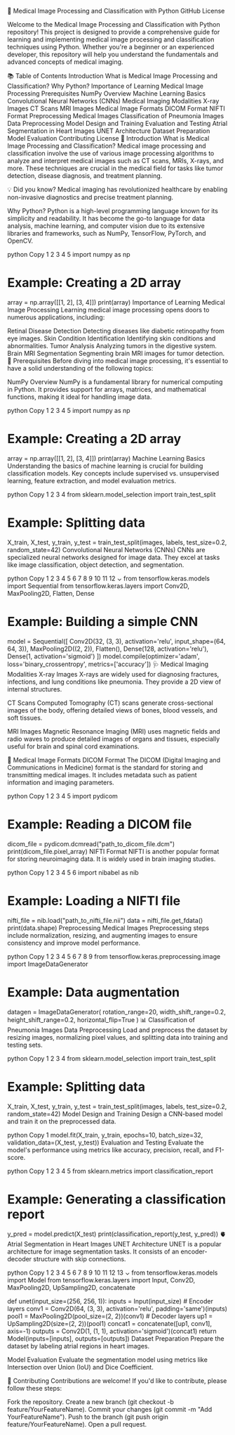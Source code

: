 
🧠 Medical Image Processing and Classification with Python
GitHub License

Welcome to the Medical Image Processing and Classification with Python repository! This project is designed to provide a comprehensive guide for learning and implementing medical image processing and classification techniques using Python. Whether you're a beginner or an experienced developer, this repository will help you understand the fundamentals and advanced concepts of medical imaging.

📚 Table of Contents
Introduction
What is Medical Image Processing and Classification?
Why Python?
Importance of Learning Medical Image Processing
Prerequisites
NumPy Overview
Machine Learning Basics
Convolutional Neural Networks (CNNs)
Medical Imaging Modalities
X-ray Images
CT Scans
MRI Images
Medical Image Formats
DICOM Format
NIFTI Format
Preprocessing Medical Images
Classification of Pneumonia Images
Data Preprocessing
Model Design and Training
Evaluation and Testing
Atrial Segmentation in Heart Images
UNET Architecture
Dataset Preparation
Model Evaluation
Contributing
License
🌟 Introduction
What is Medical Image Processing and Classification?
Medical image processing and classification involve the use of various image processing algorithms to analyze and interpret medical images such as CT scans, MRIs, X-rays, and more. These techniques are crucial in the medical field for tasks like tumor detection, disease diagnosis, and treatment planning.

💡 Did you know?
Medical imaging has revolutionized healthcare by enabling non-invasive diagnostics and precise treatment planning. 

Why Python?
Python is a high-level programming language known for its simplicity and readability. It has become the go-to language for data analysis, machine learning, and computer vision due to its extensive libraries and frameworks, such as NumPy, TensorFlow, PyTorch, and OpenCV.

python
Copy
1
2
3
4
5
import numpy as np

# Example: Creating a 2D array
array = np.array([[1, 2], [3, 4]])
print(array)
Importance of Learning Medical Image Processing
Learning medical image processing opens doors to numerous applications, including:

Retinal Disease Detection
Detecting diseases like diabetic retinopathy from eye images.
Skin Condition Identification
Identifying skin conditions and abnormalities.
Tumor Analysis
Analyzing tumors in the digestive system.
Brain MRI Segmentation
Segmenting brain MRI images for tumor detection.
🔧 Prerequisites
Before diving into medical image processing, it's essential to have a solid understanding of the following topics:

NumPy Overview
NumPy is a fundamental library for numerical computing in Python. It provides support for arrays, matrices, and mathematical functions, making it ideal for handling image data.

python
Copy
1
2
3
4
5
import numpy as np

# Example: Creating a 2D array
array = np.array([[1, 2], [3, 4]])
print(array)
Machine Learning Basics
Understanding the basics of machine learning is crucial for building classification models. Key concepts include supervised vs. unsupervised learning, feature extraction, and model evaluation metrics.

python
Copy
1
2
3
4
from sklearn.model_selection import train_test_split

# Example: Splitting data
X_train, X_test, y_train, y_test = train_test_split(images, labels, test_size=0.2, random_state=42)
Convolutional Neural Networks (CNNs)
CNNs are specialized neural networks designed for image data. They excel at tasks like image classification, object detection, and segmentation.

python
Copy
1
2
3
4
5
6
7
8
9
10
11
12
⌄
from tensorflow.keras.models import Sequential
from tensorflow.keras.layers import Conv2D, MaxPooling2D, Flatten, Dense

# Example: Building a simple CNN
model = Sequential([
    Conv2D(32, (3, 3), activation='relu', input_shape=(64, 64, 3)),
    MaxPooling2D((2, 2)),
    Flatten(),
    Dense(128, activation='relu'),
    Dense(1, activation='sigmoid')
])
model.compile(optimizer='adam', loss='binary_crossentropy', metrics=['accuracy'])
🩺 Medical Imaging Modalities
X-ray Images
X-rays are widely used for diagnosing fractures, infections, and lung conditions like pneumonia. They provide a 2D view of internal structures.

CT Scans
Computed Tomography (CT) scans generate cross-sectional images of the body, offering detailed views of bones, blood vessels, and soft tissues.

MRI Images
Magnetic Resonance Imaging (MRI) uses magnetic fields and radio waves to produce detailed images of organs and tissues, especially useful for brain and spinal cord examinations.

📁 Medical Image Formats
DICOM Format
The DICOM (Digital Imaging and Communications in Medicine) format is the standard for storing and transmitting medical images. It includes metadata such as patient information and imaging parameters.

python
Copy
1
2
3
4
5
import pydicom

# Example: Reading a DICOM file
dicom_file = pydicom.dcmread("path_to_dicom_file.dcm")
print(dicom_file.pixel_array)
NIFTI Format
NIFTI is another popular format for storing neuroimaging data. It is widely used in brain imaging studies.

python
Copy
1
2
3
4
5
6
import nibabel as nib

# Example: Loading a NIFTI file
nifti_file = nib.load("path_to_nifti_file.nii")
data = nifti_file.get_fdata()
print(data.shape)
Preprocessing Medical Images
Preprocessing steps include normalization, resizing, and augmenting images to ensure consistency and improve model performance.

python
Copy
1
2
3
4
5
6
7
8
9
from tensorflow.keras.preprocessing.image import ImageDataGenerator

# Example: Data augmentation
datagen = ImageDataGenerator(
    rotation_range=20,
    width_shift_range=0.2,
    height_shift_range=0.2,
    horizontal_flip=True
)
📊 Classification of Pneumonia Images
Data Preprocessing
Load and preprocess the dataset by resizing images, normalizing pixel values, and splitting data into training and testing sets.

python
Copy
1
2
3
4
from sklearn.model_selection import train_test_split

# Example: Splitting data
X_train, X_test, y_train, y_test = train_test_split(images, labels, test_size=0.2, random_state=42)
Model Design and Training
Design a CNN-based model and train it on the preprocessed data.

python
Copy
1
model.fit(X_train, y_train, epochs=10, batch_size=32, validation_data=(X_test, y_test))
Evaluation and Testing
Evaluate the model's performance using metrics like accuracy, precision, recall, and F1-score.

python
Copy
1
2
3
4
5
from sklearn.metrics import classification_report

# Example: Generating a classification report
y_pred = model.predict(X_test)
print(classification_report(y_test, y_pred))
🫀 Atrial Segmentation in Heart Images
UNET Architecture
UNET is a popular architecture for image segmentation tasks. It consists of an encoder-decoder structure with skip connections.

python
Copy
1
2
3
4
5
6
7
8
9
10
11
12
13
⌄
from tensorflow.keras.models import Model
from tensorflow.keras.layers import Input, Conv2D, MaxPooling2D, UpSampling2D, concatenate

def unet(input_size=(256, 256, 1)):
    inputs = Input(input_size)
    # Encoder layers
    conv1 = Conv2D(64, (3, 3), activation='relu', padding='same')(inputs)
    pool1 = MaxPooling2D(pool_size=(2, 2))(conv1)
    # Decoder layers
    up1 = UpSampling2D(size=(2, 2))(pool1)
    concat1 = concatenate([up1, conv1], axis=-1)
    outputs = Conv2D(1, (1, 1), activation='sigmoid')(concat1)
    return Model(inputs=[inputs], outputs=[outputs])
Dataset Preparation
Prepare the dataset by labeling atrial regions in heart images.

Model Evaluation
Evaluate the segmentation model using metrics like Intersection over Union (IoU) and Dice Coefficient.

🤝 Contributing
Contributions are welcome! If you'd like to contribute, please follow these steps:

Fork the repository.
Create a new branch (git checkout -b feature/YourFeatureName).
Commit your changes (git commit -m "Add YourFeatureName").
Push to the branch (git push origin feature/YourFeatureName).
Open a pull request.
